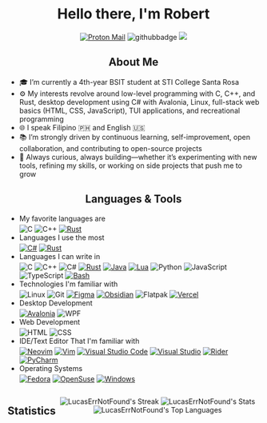 <div align="center">
<h1>Hello there, I'm Robert</h1>

[![Proton Mail](https://img.shields.io/badge/Proton%20Mail-6D4AFF?logo=protonmail&logoColor=fff)](mailto:robertxlucas21@protonmail.com)
![githubbadge](https://img.shields.io/github/stars/LucasErrNotFound)
![](https://komarev.com/ghpvc/?username=LucasErrNotFound&color=yellow)

</div>

<h2 align="center">About Me</h2>

- 🎓 I’m currently a 4th-year BSIT student at STI College Santa Rosa
- ⚙️ My interests revolve around low-level programming with C, C++, and Rust, desktop development using C# with Avalonia, Linux, full-stack web basics (HTML, CSS, JavaScript), TUI applications, and recreational programming
- 🌐 I speak Filipino 🇵🇭 and English 🇺🇸
- 📚 I’m strongly driven by continuous learning, self-improvement, open collaboration, and contributing to open-source projects
- 🚀 Always curious, always building—whether it’s experimenting with new tools, refining my skills, or working on side projects that push me to grow

<h2 align="center">Languages & Tools</h2>

- My favorite languages are
  <br><div style="padding-bottom: 4px;"></div>
  ![C](https://img.shields.io/badge/-C-A8B9CC?&logo=C&logoColor=black)
  ![C++](https://img.shields.io/badge/-C++-00599C?&logo=c%2b%2b&logoColor=white)
  [![Rust](https://img.shields.io/badge/Rust-%23000000.svg?e&logo=rust&logoColor=orange)](#)
- Languages I use the most
  <br><div style="padding-bottom: 4px;"></div>
  [![C#](https://custom-icon-badges.demolab.com/badge/C%23-%23239120.svg?logo=cshrp&logoColor=white)](#)
  [![Rust](https://img.shields.io/badge/Rust-%23000000.svg?e&logo=rust&logoColor=orange)](#)
- Languages I can write in
  <br><div style="padding-bottom: 4px;"></div>
  ![C](https://img.shields.io/badge/-C-A8B9CC?&logo=C&logoColor=black)
  ![C++](https://img.shields.io/badge/-C++-00599C?&logo=c%2b%2b&logoColor=white)
  ![C#](https://img.shields.io/badge/-C%23-512BD4?&logo=.net&logoColor=white)
  [![Rust](https://img.shields.io/badge/Rust-%23000000.svg?e&logo=rust&logoColor=orange)](#)
  [![Java](https://img.shields.io/badge/Java-%23ED8B00.svg?logo=openjdk&logoColor=white)](#)
  [![Lua](https://img.shields.io/badge/Lua-%232C2D72.svg?logo=lua&logoColor=white)](#)
  ![Python](https://img.shields.io/badge/-Python-3776AB?&logo=python&logoColor=gold)
  ![JavaScript](https://img.shields.io/badge/-JavaScript-F7DF1E?&logo=JavaScript&logoColor=black)
  ![TypeScript](https://img.shields.io/badge/-TypeScript-3178C6?&logo=TypeScript&logoColor=white)
  [![Bash](https://img.shields.io/badge/Bash-black?logo=gnubash&logoColor=4EAA25)](#)
- Technologies I'm familiar with
  <br><div style="padding-bottom: 4px;"></div>
  ![Linux](https://img.shields.io/badge/-Linux-FCC624?&logo=Linux&logoColor=black)
  ![Git](https://img.shields.io/badge/-Git-F05032?&logo=Git&logoColor=white)
  [![Figma](https://img.shields.io/badge/Figma-F24E1E?logo=figma&logoColor=white)](#)
  [![Obsidian](https://img.shields.io/badge/Obsidian-black.svg?&logo=obsidian&logoColor=7C3AED)](#)
  ![Flatpak](https://img.shields.io/badge/-Flatpak-4A90D9?&logo=Flatpak&logoColor=white)
  [![Vercel](https://img.shields.io/badge/Vercel-%23000000.svg?logo=vercel&logoColor=white)](#)
- Desktop Development
  <br><div style="padding-bottom: 4px;"></div>
  [![Avalonia](https://img.shields.io/badge/-Avalonia-purple?logo=avaloniaui)](#)
  ![WPF](https://img.shields.io/badge/WPF-5C2D91?logo=.net&logoColor=white)
- Web Development
  <br><div style="padding-bottom: 4px;"></div>
  ![HTML](https://img.shields.io/badge/-HTML-E34F26?&logo=HTML5&logoColor=white)
  ![CSS](https://img.shields.io/badge/-CSS-1572B6?&logo=css&logoColor=white)
- IDE/Text Editor That I'm familiar with
  <br><div style="padding-bottom: 4px;"></div>
  [![Neovim](https://img.shields.io/badge/Neovim-black?logo=neovim&logoColor=57A143)](#)
  [![Vim](https://img.shields.io/badge/Vim-black.svg?logo=vim&logoColor=019733)](#)
  [![Visual Studio Code](https://custom-icon-badges.demolab.com/badge/Visual%20Studio%20Code-0078d7.svg?logo=vsc&logoColor=white)](#)
  [![Visual Studio](https://custom-icon-badges.demolab.com/badge/Visual%20Studio-5C2D91.svg?&logo=visualstudio&logoColor=white)](#)
  [![Rider](https://img.shields.io/badge/Rider-000?logo=rider&logoColor=EF2D5E)](#)
  [![PyCharm](https://img.shields.io/badge/PyCharm-000?logo=pycharm&logoColor=EF2D5E)](#)
- Operating Systems
  <br><div style="padding-bottom: 4px;"></div>
  [![Fedora](https://img.shields.io/badge/Fedora-51A2DA?logo=fedora&logoColor=fff)](#)
  [![OpenSuse](https://img.shields.io/badge/-OpenSuse-black?logo=opensuse)](#)
  [![Windows](https://custom-icon-badges.demolab.com/badge/Windows-0078D6?logo=windows11&logoColor=white)](#)
  
<div align="center" style="display: flex;">

<h2>Statistics</h2>

<!-- Top Langs -->
![LucasErrNotFound's Streak](https://github-readme-streak-stats.herokuapp.com/?user=LucasErrNotFound&theme=gruvbox&hide_border=true)
![LucasErrNotFound's Stats](https://github-readme-stats.vercel.app/api?username=LucasErrNotFound&theme=gruvbox&show_icons=true&hide_border=true&count_private=true)
![LucasErrNotFound's Top Languages](https://github-readme-stats.vercel.app/api/top-langs/?username=LucasErrNotFound&theme=gruvbox&show_icons=true&hide_border=true&layout=compact)

</div>
